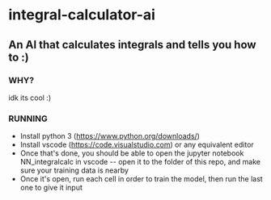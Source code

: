 # integral-calculator-ai

## An AI that calculates integrals and tells you how to :)

### WHY?

idk its cool :)

### RUNNING

- Install python 3 (<https://www.python.org/downloads/>)
- Install vscode (<https://code.visualstudio.com>) or any equivalent editor
- Once that's done, you should be able to open the jupyter notebook NN_integralcalc in vscode -- open it to the folder of this repo, and make sure your training data is nearby
- Once it's open, run each cell in order to train the model, then run the last one to give it input
